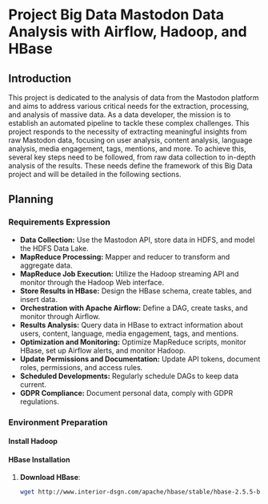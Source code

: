 # Project Big Data Mastodon Data Analysis with Airflow, Hadoop, and HBase

## Introduction

This project is dedicated to the analysis of data from the Mastodon platform and aims to address various critical needs for the extraction, processing, and analysis of massive data. As a data developer, the mission is to establish an automated pipeline to tackle these complex challenges. This project responds to the necessity of extracting meaningful insights from raw Mastodon data, focusing on user analysis, content analysis, language analysis, media engagement, tags, mentions, and more. To achieve this, several key steps need to be followed, from raw data collection to in-depth analysis of the results. These needs define the framework of this Big Data project and will be detailed in the following sections.

## Planning

### Requirements Expression

- **Data Collection:** Use the Mastodon API, store data in HDFS, and model the HDFS Data Lake.
- **MapReduce Processing:** Mapper and reducer to transform and aggregate data.
- **MapReduce Job Execution:** Utilize the Hadoop streaming API and monitor through the Hadoop Web interface.
- **Store Results in HBase:** Design the HBase schema, create tables, and insert data.
- **Orchestration with Apache Airflow:** Define a DAG, create tasks, and monitor through Airflow.
- **Results Analysis:** Query data in HBase to extract information about users, content, language, media engagement, tags, and mentions.
- **Optimization and Monitoring:** Optimize MapReduce scripts, monitor HBase, set up Airflow alerts, and monitor Hadoop.
- **Update Permissions and Documentation:** Update API tokens, document roles, permissions, and access rules.
- **Scheduled Developments:** Regularly schedule DAGs to keep data current.
- **GDPR Compliance:** Document personal data, comply with GDPR regulations.

### Environment Preparation

#### Install Hadoop

#### HBase Installation

1. **Download HBase**:

   ```bash
   wget http://www.interior-dsgn.com/apache/hbase/stable/hbase-2.5.5-bin.tar.gz
